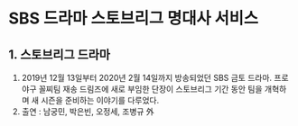 <h1>SBS 드라마 스토브리그 명대사 서비스</h1>

<h2>1. 스토브리그 드라마</h2>
<ol>
  <li>2019년 12월 13일부터 2020년 2월 14일까지 방송되었던 SBS 금토 드라마. 프로야구 꼴찌팀 재송 드림즈에 새로 부임한 단장이 스토브리그 기간 동안 팀을 개혁하며 새 시즌을 준비하는 이야기를 다루었다.</li>
  <li>
    출연 : 남궁민, 박은빈, 오정세, 조병규 外
  </li>
</ol>
